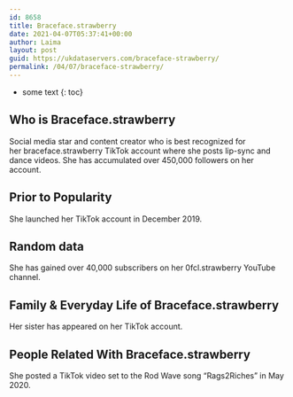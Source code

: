 ```yaml
---
id: 8658
title: Braceface.strawberry
date: 2021-04-07T05:37:41+00:00
author: Laima
layout: post
guid: https://ukdataservers.com/braceface-strawberry/
permalink: /04/07/braceface-strawberry/
---
```


* some text
{: toc}


## Who is Braceface.strawberry
                  
                  
                  
Social media star and content creator who is best recognized for her braceface.strawberry TikTok account where she posts lip-sync and dance videos. She has accumulated over 450,000 followers on her account. 
                  
              
            
              
            
                
                
                
## Prior to Popularity
                  
                  
                  
She launched her TikTok account in December 2019. 
                  
              
            
              
            
                
                
                
## Random data
                  
                  
                  
She has gained over 40,000 subscribers on her 0fcl.strawberry YouTube channel. 
                  
              
            
              
            
                
                
                
## Family & Everyday Life of Braceface.strawberry
                  
                  
                  
Her sister has appeared on her TikTok account. 
                  
              
            
              
            
                
                
                
## People Related With Braceface.strawberry
                  
                  
                  
She posted a TikTok video set to the Rod Wave song &#8220;Rags2Riches&#8221; in May 2020. 
                  
              
            
              
            
                
              
            
              
              
            
            
              
            
          
          
          